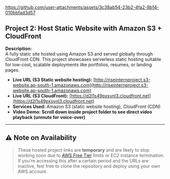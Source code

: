 
https://github.com/user-attachments/assets/3c38ab54-23b2-4fa2-8b14-010bbfad3d57
##

## Project 2: Host Static Website with Amazon S3 + CloudFront

**Description:**  
A fully static site hosted using Amazon S3 and served globally through CloudFront CDN. This project showcases serverless static hosting suitable for low-cost, scalable deployments like portfolios, resumes, or landing pages.

- **Live URL (S3 Static website hosting):** [http://riseinternproject.s3-website.ap-south-1.amazonaws.com](http://riseinternproject.s3-website.ap-south-1.amazonaws.com)
- **Live URL (S3 CloudFront):** [https://d2l1s49pxsynl3.cloudfront.net](https://d2l1s49pxsynl3.cloudfront.net)
- **Services Used:** Amazon S3 (static website hosting), CloudFront (CDN)
- **Video Demo: Scroll down inside project folder to see direct video playback (unmute for voice-over)** 

---

## ⚠️ Note on Availability

> These hosted project links are **temporary** and are likely to stop working soon due to [AWS Free Tier](https://aws.amazon.com/free/) limits or EC2 instance termination.  
> If you're accessing this after a certain period and the URLs are inactive, feel free to clone the repository and deploy using your own AWS account.
